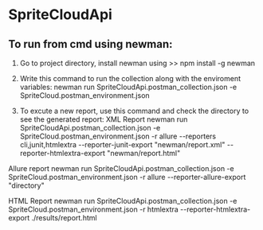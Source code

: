 # SpriteCloudApi



## To run from cmd using newman:

 1. Go to project directory, install newman using >> npm install -g newman
 
 3. Write this command to run the collection along with the enviroment variables: 
 newman run SpriteCloudApi.postman_collection.json -e SpriteCloud.postman_environment.json
 
 4. To excute a new report, use this command and check the directory to see the generated report:
 XML Report
 newman run SpriteCloudApi.postman_collection.json -e SpriteCloud.postman_environment.json -r allure --reporters cli,junit,htmlextra --reporter-junit-export "newman/report.xml" --reporter-htmlextra-export "newman/report.html"

Allure report
 newman run SpriteCloudApi.postman_collection.json -e SpriteCloud.postman_environment.json -r allure --reporter-allure-export "directory"
 

HTML Report
 newman run SpriteCloudApi.postman_collection.json -e SpriteCloud.postman_environment.json -r htmlextra --reporter-htmlextra-export ./results/report.html
